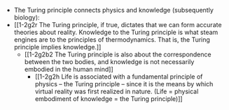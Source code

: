 - The Turing principle connects physics and knowledge (subsequently biology):
- [[1-2g2r The Turing principle, if true, dictates that we can form accurate theories about reality. Knowledge to the Turing principle is what steam engines are to the principles of thermodynamics. That is, the Turing principle implies knowledge.]]
	- [[1-2g2b2 The Turing principle is also about the correspondence between the two bodies, and knowledge is not necessarily embodied in the human mind]]
		- [[1-2g2h Life is associated with a fundamental principle of physics – the Turing principle – since it is the means by which virtual reality was first realized in nature. (Life = physical embodiment of knowledge = the Turing principle)]]
